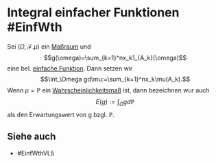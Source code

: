 # Integral einfacher Funktionen #EinfWth
Sei $(\Omega,\mathscr{F}.\mu)$ ein [Maß](Einf.%20Wtheo/Definitions/Allgemeine%20Ma%C3%9Fe.md)[raum](Einf.%20Wtheo/Definitions/sigma-Algebra.md) und 
$$g(\omega)=\sum_{k=1}^nx_k1_{A_k}(\omega)$$
eine bel. [einfache Funktion](Einf.%20Wtheo/Definitions/Einfache%20Funktionen.md). Dann setzen wir
$$\int_\Omega gd\mu:=\sum_{k=1}^nx_k\mu(A_k).$$
Wenn $\mu=\mathbb{P}$ ein [Wahrscheinlichkeitsmaß](Einf.%20Wtheo/Definitions/Wahrscheinlichkeitsma%C3%9Fe.md) ist, dann bezeichnen wur auch $$E(g):=\int_\Omega gd\mathbb{P}$$
als den Erwartungswert von g bzgl. $\mathbb{P}$.
## Siehe auch
- #EinfWthVL5